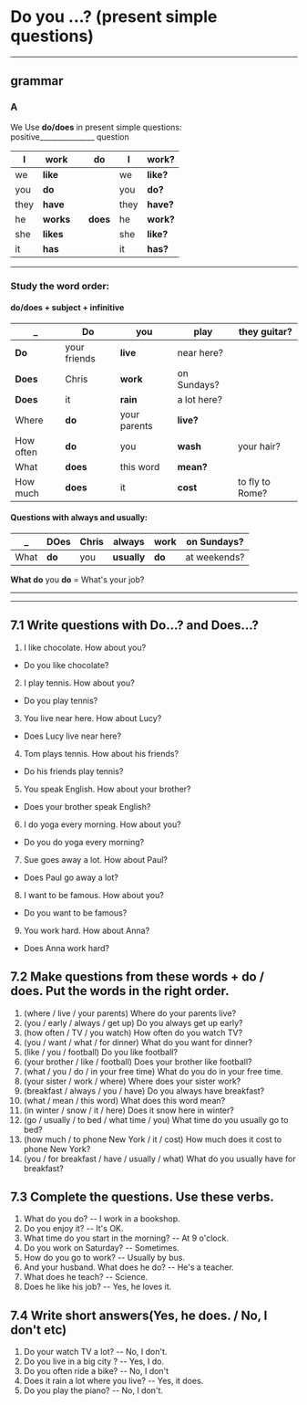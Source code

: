 # Do you ...? (present simple questions)
---
## grammar
### A
We Use **do/does** in present simple questions:  
positive_______________   question  

I | work | | do | I | work?
-|-|-|-|-|-
we | **like** | | | we | **like?**
you | **do** | | | you | **do?**
they | **have** | | | they | **have?**
he | **works** | | **does** | he | **work?**
she | **likes** | | | she | **like?**
it | **has** | | | it | **has?**

---
### Study the word order:
#### do/does + subject + infinitive
_ | Do | you | play | they guitar?
-|-|-|-|-
 | **Do** | your friends | **live** | near here?
 | **Does** | Chris | **work** | on Sundays?
 | **Does** | it | **rain** | a lot here?
Where | **do** | your parents | **live?** |  
How often | **do** | you | **wash** | your hair?
What | **does** | this word | **mean?** |  
How much | **does** | it | **cost** | to fly to Rome?

#### Questions with always and usually:
_ | DOes | Chris | always | work | on Sundays?
-|-|-|-|-|-
What | **do** | you | **usually** | **do** | at weekends?

**What do** you **do** = What's your job?

---

---
## 7.1 Write questions with Do...? and Does...?
1. I like chocolate. How about you?
  * Do you like chocolate?
2. I play tennis. How about you?
  * Do you play tennis?
3. You live near here. How about Lucy?
  * Does Lucy live near here?
4. Tom plays tennis. How about his friends?
  * Do his friends play tennis?
5. You speak English. How about your brother?
  * Does your brother speak English?
6. I do yoga every morning. How about you?
  * Do you do yoga every morning?
7. Sue goes away a lot. How about Paul?
  * Does Paul go away a lot?
8. I want to be famous. How about you?
  * Do you want to be famous?
9. You work hard. How about Anna?
  * Does Anna work hard?

## 7.2 Make questions from these words + do / does. Put the words in the right order.
1. (where / live / your parents) Where do your parents live?
2. (you / early / always / get up) Do you always get up early?
3. (how often / TV / you watch) How often do you watch TV?
4. (you / want / what / for dinner) What do you want for dinner?
5. (like / you / football) Do you like football?
6. (your brother / like / football) Does your brother like football?
7. (what / you / do / in your free time) What do you do in your free time.
8. (your sister / work / where) Where does your sister work?
9. (breakfast / always / you / have) Do you always have breakfast?
10. (what / mean / this word) What does this word mean?
11. (in winter / snow / it / here) Does it snow here in winter?
12. (go / usually / to bed / what time / you) What time do you usually go to bed?
13. (how much / to phone New York / it / cost) How much does it cost to phone New York?
14. (you / for breakfast / have / usually / what) What do you usually have for breakfast?

## 7.3 Complete the questions. Use these verbs.
1. What do you do?  --  I work in a bookshop.
2. Do you enjoy it?  --  It's OK.
3. What time do you start in the morning?  --  At 9 o'clock.
4. Do you work on Saturday?  --  Sometimes.
5. How do you go to work?  --  Usually by bus.
6. And your husband. What does he do?  --  He's a teacher.
7. What does he teach?  --  Science.
8. Does he like his job?  --  Yes, he loves it.

## 7.4 Write short answers(Yes, he does. / No, I don't etc)
1. Do your watch TV a lot?   --  No, I don't.
2. Do you live in a big city ?  --  Yes, I do.
3. Do you often ride a bike?  --  No, I don't
4. Does it rain a lot where you live?  --  Yes, it does.
5. Do you play the piano?  --  No, I don't.
